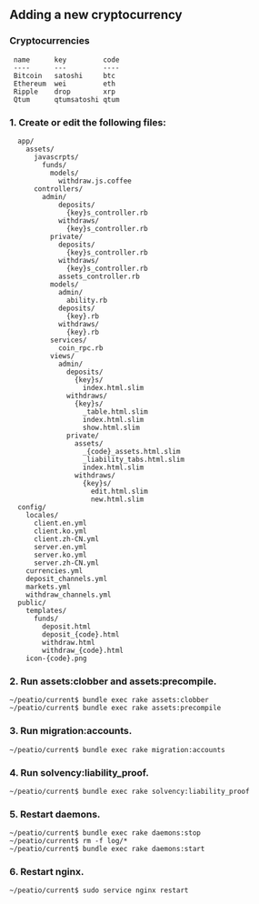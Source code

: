 Adding a new cryptocurrency
---------

### Cryptocurrencies

     name      key         code
     ----      ---         ----
     Bitcoin   satoshi     btc
     Ethereum  wei         eth
     Ripple    drop        xrp
     Qtum      qtumsatoshi qtum

### 1. Create or edit the following files:

      app/
        assets/
          javascrpts/
            funds/
              models/
                withdraw.js.coffee
          controllers/
            admin/
                deposits/
                  {key}s_controller.rb
                withdraws/
                  {key}s_controller.rb
              private/
                deposits/
                  {key}s_controller.rb
                withdraws/
                  {key}s_controller.rb
                assets_controller.rb
              models/
                admin/
                  ability.rb
                deposits/
                  {key}.rb
                withdraws/
                  {key}.rb
              services/
                coin_rpc.rb
              views/
                admin/
                  deposits/
                    {key}s/
                      index.html.slim
                  withdraws/
                    {key}s/
                      _table.html.slim
                      index.html.slim
                      show.html.slim
                  private/
                    assets/
                      _{code}_assets.html.slim
                      _liability_tabs.html.slim
                      index.html.slim
                    withdraws/
                      {key}s/
                        edit.html.slim
                        new.html.slim
      config/
        locales/
          client.en.yml
          client.ko.yml
          client.zh-CN.yml
          server.en.yml
          server.ko.yml
          server.zh-CN.yml
        currencies.yml
        deposit_channels.yml
        markets.yml
        withdraw_channels.yml
      public/
        templates/
          funds/
            deposit.html
            deposit_{code}.html
            withdraw.html
            withdraw_{code}.html
        icon-{code}.png

### 2. Run assets:clobber and assets:precompile.

    ~/peatio/current$ bundle exec rake assets:clobber
    ~/peatio/current$ bundle exec rake assets:precompile

### 3. Run migration:accounts.

    ~/peatio/current$ bundle exec rake migration:accounts

### 4. Run solvency:liability_proof.

    ~/peatio/current$ bundle exec rake solvency:liability_proof

### 5. Restart daemons.

    ~/peatio/current$ bundle exec rake daemons:stop
    ~/peatio/current$ rm -f log/*
    ~/peatio/current$ bundle exec rake daemons:start

### 6. Restart nginx.

    ~/peatio/current$ sudo service nginx restart
